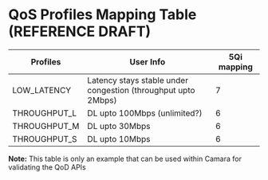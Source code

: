 # QoS Profiles Mapping Table (REFERENCE DRAFT)

| Profiles | User Info | 5Qi mapping |
| -------- | --------- | ----------- |
| LOW\_LATENCY | Latency stays stable under congestion (throughput upto 2Mbps) | 7 |
| THROUGHPUT\_L | DL upto 100Mbps (unlimited?) | 6 |
| THROUGHPUT\_M | DL upto 30Mbps | 6 |
| THROUGHPUT\_S | DL upto 10Mbps | 6 |

**Note:**
This table is only an example that can be used within Camara for validating the QoD APIs